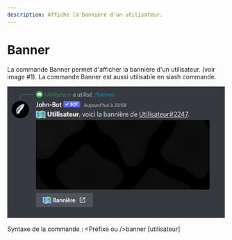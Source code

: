 ```yaml
---
description: Affiche la bannière d'un utilisateur.
---
```


# Banner

La commande Banner permet d'afficher la bannière d'un utilisateur. (voir image #1). La commande Banner est aussi utilisable en slash commande.

![Image #1](../../../.gitbook/assets/Bannerr.png)

Syntaxe de la commande : \<Préfixe ou />banner \[utilisateur]
